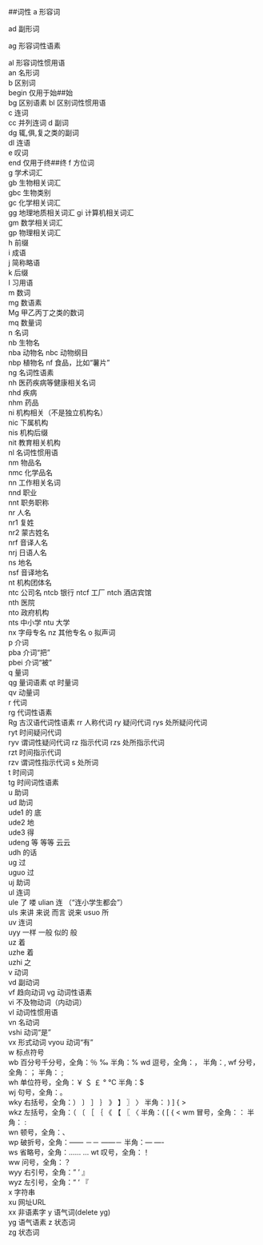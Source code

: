 ##词性
a 形容词
	
ad 副形词	

ag 形容词性语素
	
al 形容词性惯用语	
an 名形词	
b 区别词	
begin 仅用于始##始	
bg 区别语素	
bl 区别词性惯用语	
c 连词	
cc 并列连词	
d 副词	
dg 辄,俱,复之类的副词	
dl 连语	
e 叹词	
end 仅用于终##终	
f 方位词	
g 学术词汇	
gb 生物相关词汇	
gbc 生物类别	
gc 化学相关词汇	
gg 地理地质相关词汇	
gi 计算机相关词汇	
gm 数学相关词汇	
gp 物理相关词汇	
h 前缀	
i 成语	
j 简称略语	
k 后缀	
l 习用语	
m 数词	
mg 数语素	
Mg 甲乙丙丁之类的数词	
mq 数量词	
n 名词	
nb 生物名	
nba 动物名	
nbc 动物纲目	
nbp 植物名	
nf 食品，比如“薯片”	
ng 名词性语素	
nh 医药疾病等健康相关名词	
nhd 疾病	
nhm 药品	
ni 机构相关（不是独立机构名）	
nic 下属机构	
nis 机构后缀	
nit 教育相关机构	
nl 名词性惯用语	
nm 物品名	
nmc 化学品名	
nn 工作相关名词	
nnd 职业	
nnt 职务职称	
nr 人名	
nr1 复姓	
nr2 蒙古姓名	
nrf 音译人名	
nrj 日语人名	
ns 地名	
nsf 音译地名	
nt 机构团体名	
ntc 公司名	
ntcb 银行	
ntcf 工厂	
ntch 酒店宾馆	
nth 医院	
nto 政府机构	
nts 中小学	
ntu 大学	
nx 字母专名	
nz 其他专名	
o 拟声词	
p 介词	
pba 介词“把”	
pbei 介词“被”	
q 量词	
qg 量词语素	
qt 时量词	
qv 动量词	
r 代词	
rg 代词性语素	
Rg 古汉语代词性语素	
rr 人称代词	
ry 疑问代词	
rys 处所疑问代词	
ryt 时间疑问代词	
ryv 谓词性疑问代词	
rz 指示代词	
rzs 处所指示代词	
rzt 时间指示代词	
rzv 谓词性指示代词	
s 处所词	
t 时间词	
tg 时间词性语素	
u 助词	
ud 助词	
ude1 的 底	
ude2 地	
ude3 得	
udeng 等 等等 云云	
udh 的话	
ug 过	
uguo 过	
uj 助词	
ul 连词	
ule 了 喽	
ulian 连 （“连小学生都会”）	
uls 来讲 来说 而言 说来	
usuo 所	
uv 连词	
uyy 一样 一般 似的 般	
uz 着	
uzhe 着	
uzhi 之	
v 动词	
vd 副动词	
vf 趋向动词	
vg 动词性语素	
vi 不及物动词（内动词）	
vl 动词性惯用语	
vn 名动词	
vshi 动词“是”	
vx 形式动词	
vyou 动词“有”	
w 标点符号	
wb 百分号千分号，全角：％ ‰   半角：%	
wd 逗号，全角：， 半角：,	
wf 分号，全角：； 半角： ;	
wh 单位符号，全角：￥ ＄ ￡  °  ℃  半角：$	
wj 句号，全角：。	
wky 右括号，全角：） 〕  ］ ｝ 》  】 〗 〉 半角： ) ] { >	
wkz 左括号，全角：（ 〔  ［  ｛  《 【  〖 〈   半角：( [ { <	
wm 冒号，全角：： 半角： :	
wn 顿号，全角：、	
wp 破折号，全角：——   －－   ——－   半角：—  —-	
ws 省略号，全角：……  …	
wt 叹号，全角：！	
ww 问号，全角：？	
wyy 右引号，全角：” ’ 』	
wyz 左引号，全角：“ ‘ 『	
x 字符串	
xu 网址URL	
xx 非语素字	
y 语气词(delete yg)	
yg 语气语素	
z 状态词	
zg 状态词